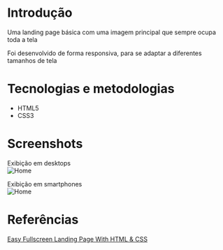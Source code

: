# Introdução

Uma landing page básica com uma imagem principal que sempre ocupa toda a tela

Foi desenvolvido de forma responsiva, para se adaptar a diferentes tamanhos de tela

# Tecnologias e metodologias
* HTML5
* CSS3

# Screenshots
Exibição em desktops<br>
<img src=".\screenshots\Desktop.png" alt="Home"/>

Exibição em smartphones<br>
<img src=".\screenshots\smartphone.png" alt="Home"/>


# Referências
[Easy Fullscreen Landing Page With HTML & CSS](https://www.youtube.com/watch?v=hVdTQWASliE)